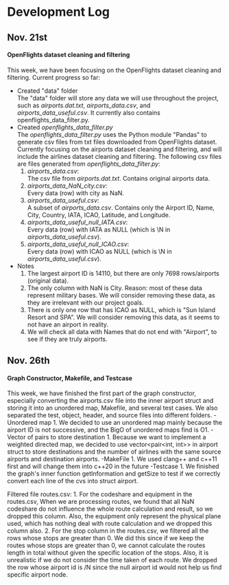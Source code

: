 # Development Log
## Nov. 21st
#### OpenFlights dataset cleaning and filtering
This week, we have been focusing on the OpenFlights dataset cleaning and filtering. Current progress so far:  
 - Created "data" folder  
The "data" folder will store any data we will use throughout the project, such as *airports.dat.txt*, *airports_data.csv*, and *airports_data_useful.csv*. It currently also contains openflights_data_filter.py.  
 - Created *openflights_data_filter.py*  
The *openflights_data_filter.py* uses the Python module "Pandas" to generate csv files from txt files downloaded from OpenFlights dataset. Currently focusing on the airports dataset cleaning and filtering, and will include the airlines dataset cleaning and filtering. The following csv files are files generated from *openflights_data_filter.py*:  
    1. *airports_data.csv*:  
    The csv file from *airports.dat.txt*. Contains original airports data.  
    2. *airports_data_NaN_city.csv*:  
    Every data (row) with city as NaN.  
    3. *airports_data_useful.csv*:  
    A subset of *airports_data.csv*. Contains only the Airport ID, Name, City, Country, IATA, ICAO, Latitude, and Longitude.  
    4. *airports_data_useful_null_IATA.csv*:  
    Every data (row) with IATA as NULL (which is \N in *airports_data_useful.csv*).  
    5. *airports_data_useful_null_ICAO.csv*:  
    Every data (row) with ICAO as NULL (which is \N in *airports_data_useful.csv*).  
 - Notes
    1. The largest airport ID is 14110, but there are only 7698 rows/airports (original data).  
    2. The only column with NaN is City. Reason: most of these data represent military bases. We will consider removing these data, as they are irrelevant with our project goals.  
    3. There is only one row that has ICAO as NULL, which is "Sun Island Resort and SPA". We will consider removing this data, as it seems to not have an airport in reality.  
    4. We will check all data with Names that do not end with "Airport", to see if they are truly airports.  

## 

## Nov. 26th
#### Graph Constructor, Makefile, and Testcase
This week, we have finished the first part of the graph constructor, especially converting the airports.csv file into the inner airport struct and storing it into an unordered map, Makefile, and several test cases. We also separated the test, object, header, and source files into different folders.
 -Unordered map
    1. We decided to use an unordered map mainly because the airport ID is not successive, and the BigO of unordered maps find is O1.
 -Vector of pairs to store destination
    1. Because we want to implement a weighted directed map, we decided to use vector<pair<int, int>> in airport struct to store destinations and the number of airlines with the same source airports and destination airports.
 -MakeFile
    1. We used clang++ and c++11 first and will change them into c++20 in the future
 -Testcase
    1. We finished the graph's inner function getInformation and getSize to test if we correctly convert each line of the cvs into struct airport.
  
Filtered file routes.csv:
    1. For the codeshare and equipment in the routes.csv, When we are processing routes, we found that all NaN codeshare do not influence the whole route calculation and result, so we dropped this column. Also, the equipment only represent the physical plane used, which has nothing deal with route calculation and we dropped this column also. 
    2. For the stop column in the routes.csv, we filtered all the rows whose stops are greater than 0. We did this since if we keep the routes whose stops are greater than 0, we cannot calculate the routes length in total without given the specific location of the stops. Also, it is unrealistic if we do not consider the time taken of each route. We dropped the row whose airport id is /N since the null airport id would not help us find specific airport node.
